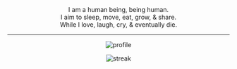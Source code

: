 <div align="center">
I am a human being, being human.<br>
I aim to sleep, move, eat, grow, & share.<br>
While I love, laugh, cry, & eventually die.

---

![profile](http://github-profile-summary-cards.vercel.app/api/cards/profile-details?username=philoserf&theme=github)

![streak](https://streak-stats.demolab.com?user=philoserf&theme=github-light&date_format=j%20M%5B%20Y%5D&mode=weekly)
